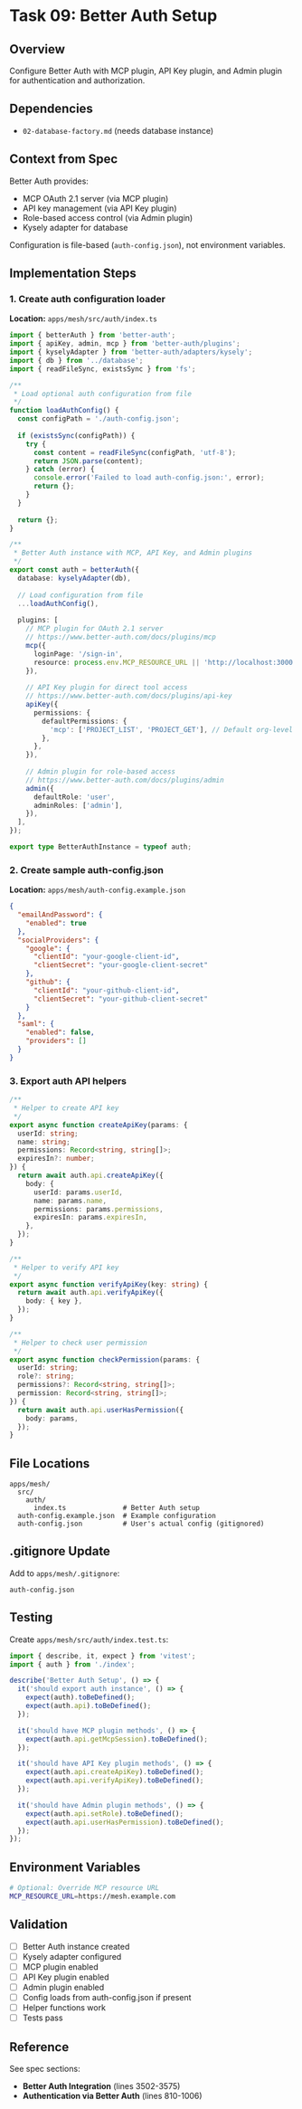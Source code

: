 # Task 09: Better Auth Setup

## Overview
Configure Better Auth with MCP plugin, API Key plugin, and Admin plugin for authentication and authorization.

## Dependencies
- `02-database-factory.md` (needs database instance)

## Context from Spec

Better Auth provides:
- MCP OAuth 2.1 server (via MCP plugin)
- API key management (via API Key plugin)
- Role-based access control (via Admin plugin)
- Kysely adapter for database

Configuration is file-based (`auth-config.json`), not environment variables.

## Implementation Steps

### 1. Create auth configuration loader

**Location:** `apps/mesh/src/auth/index.ts`

```typescript
import { betterAuth } from 'better-auth';
import { apiKey, admin, mcp } from 'better-auth/plugins';
import { kyselyAdapter } from 'better-auth/adapters/kysely';
import { db } from '../database';
import { readFileSync, existsSync } from 'fs';

/**
 * Load optional auth configuration from file
 */
function loadAuthConfig() {
  const configPath = './auth-config.json';
  
  if (existsSync(configPath)) {
    try {
      const content = readFileSync(configPath, 'utf-8');
      return JSON.parse(content);
    } catch (error) {
      console.error('Failed to load auth-config.json:', error);
      return {};
    }
  }
  
  return {};
}

/**
 * Better Auth instance with MCP, API Key, and Admin plugins
 */
export const auth = betterAuth({
  database: kyselyAdapter(db),
  
  // Load configuration from file
  ...loadAuthConfig(),
  
  plugins: [
    // MCP plugin for OAuth 2.1 server
    // https://www.better-auth.com/docs/plugins/mcp
    mcp({
      loginPage: '/sign-in',
      resource: process.env.MCP_RESOURCE_URL || 'http://localhost:3000',
    }),
    
    // API Key plugin for direct tool access
    // https://www.better-auth.com/docs/plugins/api-key
    apiKey({
      permissions: {
        defaultPermissions: {
          'mcp': ['PROJECT_LIST', 'PROJECT_GET'], // Default org-level tools
        },
      },
    }),
    
    // Admin plugin for role-based access
    // https://www.better-auth.com/docs/plugins/admin
    admin({
      defaultRole: 'user',
      adminRoles: ['admin'],
    }),
  ],
});

export type BetterAuthInstance = typeof auth;
```

### 2. Create sample auth-config.json

**Location:** `apps/mesh/auth-config.example.json`

```json
{
  "emailAndPassword": {
    "enabled": true
  },
  "socialProviders": {
    "google": {
      "clientId": "your-google-client-id",
      "clientSecret": "your-google-client-secret"
    },
    "github": {
      "clientId": "your-github-client-id",
      "clientSecret": "your-github-client-secret"
    }
  },
  "saml": {
    "enabled": false,
    "providers": []
  }
}
```

### 3. Export auth API helpers

```typescript
/**
 * Helper to create API key
 */
export async function createApiKey(params: {
  userId: string;
  name: string;
  permissions: Record<string, string[]>;
  expiresIn?: number;
}) {
  return await auth.api.createApiKey({
    body: {
      userId: params.userId,
      name: params.name,
      permissions: params.permissions,
      expiresIn: params.expiresIn,
    },
  });
}

/**
 * Helper to verify API key
 */
export async function verifyApiKey(key: string) {
  return await auth.api.verifyApiKey({
    body: { key },
  });
}

/**
 * Helper to check user permission
 */
export async function checkPermission(params: {
  userId: string;
  role?: string;
  permissions?: Record<string, string[]>;
  permission: Record<string, string[]>;
}) {
  return await auth.api.userHasPermission({
    body: params,
  });
}
```

## File Locations

```
apps/mesh/
  src/
    auth/
      index.ts              # Better Auth setup
  auth-config.example.json  # Example configuration
  auth-config.json          # User's actual config (gitignored)
```

## .gitignore Update

Add to `apps/mesh/.gitignore`:
```
auth-config.json
```

## Testing

Create `apps/mesh/src/auth/index.test.ts`:

```typescript
import { describe, it, expect } from 'vitest';
import { auth } from './index';

describe('Better Auth Setup', () => {
  it('should export auth instance', () => {
    expect(auth).toBeDefined();
    expect(auth.api).toBeDefined();
  });

  it('should have MCP plugin methods', () => {
    expect(auth.api.getMcpSession).toBeDefined();
  });

  it('should have API Key plugin methods', () => {
    expect(auth.api.createApiKey).toBeDefined();
    expect(auth.api.verifyApiKey).toBeDefined();
  });

  it('should have Admin plugin methods', () => {
    expect(auth.api.setRole).toBeDefined();
    expect(auth.api.userHasPermission).toBeDefined();
  });
});
```

## Environment Variables

```bash
# Optional: Override MCP resource URL
MCP_RESOURCE_URL=https://mesh.example.com
```

## Validation

- [ ] Better Auth instance created
- [ ] Kysely adapter configured
- [ ] MCP plugin enabled
- [ ] API Key plugin enabled
- [ ] Admin plugin enabled
- [ ] Config loads from auth-config.json if present
- [ ] Helper functions work
- [ ] Tests pass

## Reference

See spec sections:
- **Better Auth Integration** (lines 3502-3575)
- **Authentication via Better Auth** (lines 810-1006)

